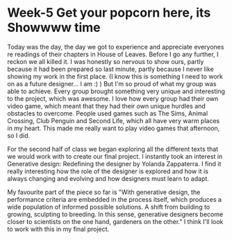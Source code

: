 # Week-5 Get your popcorn here, its Showwww time

Today was the day, the day we got to experience and appreciate everyones re readings of their chapters in House of Leaves. Before I go any further, I reckon we all killed it. I was honestly so nervous to show ours, partly because it had been prepared so last minute, partly because I never like showing my work in the first place. (I know this is something I need to work on as a future designer... I am :) ) But I'm so proud of what my group was able to achieve. Every group brought something very unique and interesting to the project, which was awesome. I love how every group had their own video game, which meant that they had their own unique hurdles and obstacles to overcome. People used games such as The Sims, Animal Crossing, Club Penguin and Second Life, which all have very warm places in my heart. This made me really want to play video games that afternoon, so I did.

For the second half of class we began exploring all the different texts that we would work with to create our final project. I instantly took an interest in Generative design: Redefining the designer by Yolanda Zappaterra. I find it really interesting how the role of the designer is explored and how it is always changing and evolving and how designers must learn to adapt. 

My favourite part of the piece so far is "With generative design, the performance criteria are embedded in the process itself, which produces a wide population of informed possible solutions. A shift from building to growing, sculpting to breeding. In this sense, generative designers become closer to scientists on the one hand, gardeners on the other." I think I'll look to work with this in my final project.
